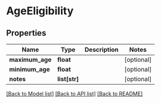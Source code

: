 # AgeEligibility

## Properties
Name | Type | Description | Notes
------------ | ------------- | ------------- | -------------
**maximum_age** | **float** |  | [optional] 
**minimum_age** | **float** |  | [optional] 
**notes** | **list[str]** |  | [optional] 

[[Back to Model list]](../README.md#documentation-for-models) [[Back to API list]](../README.md#documentation-for-api-endpoints) [[Back to README]](../README.md)


